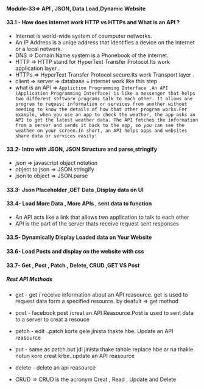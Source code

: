 #### Module-33=> API , JSON, Data Load,Dynamic Website

#### 33.1 - How does internet work HTTP vs HTTPs and What is an API ?
- Internet is world-wide system of coumputer networks.
- An IP Address is a uniqe address that identifies a device  on the internet or a local    network.
- DNS => Domain Name system is a Phonebook of the internet.
- HTTP => HTTP stand for HyperText Transfer Protocol.Its work application layer .
- HTTPs => HyperText Transfer Protocol secure.Its work Transport layer .
- client => server => database = internet work like this step
-  what is an API => 
```Appliction Programming Interface .An API (Application Programming Interface) is like a messenger that helps two different software programs talk to each other. It allows one program to request information or services from another without needing to know the details of how that other program works.For example, when you use an app to check the weather, the app asks an API to get the latest weather data. The API fetches the information from a server and sends it back to the app, so you can see the weather on your screen.In short, an API helps apps and websites share data or services easily!```

#### 33.2- Intro with JSON, JSON Structure and parse,stringify
- json => javascript object notation
- object to json => JSON.stringify
- json to object => JSON.parse

#### 33.3- Json Placeholder ,GET Data ,Display data on UI

#### 33.4- Load More Data , More APIs , sent data to function
- An API acts like a link that allows two application to talk to each other
- API is the part of the server thats receive request sent responses

#### 33.5- Dynamically Display Loaded data on Your Website

#### 33.6- Load Posts and display on the website with css

#### 33.7- Get , Post , Patch , Delete, CRUD ,GET VS Post
##### Rest API Methods
 - get - get / receive information about an API reasource. get is used to request data form a specified resource.  by deafult => get method
 - post - facebook post /creat an API Reasource.Post is used to sent data to a server to creat a resouce
 - petch - edit ..patch korte gele jinista thakte hbe. Update an API reasource
 - put - same as patch.but jdi jinista thake tahole replace hbe ar na thakle notun kore creat krbe..update an API reasource
 - delete - delete an api reasource

 - CRUD => CRUD is the acronym Creat , Read , Update and Delete
